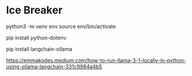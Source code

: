 # Ice Breaker

python3 -m venv env
source env/bin/activate 

pip install python-dotenv

pip install langchain-ollama

https://emmakodes.medium.com/how-to-run-llama-3-1-locally-in-python-using-ollama-langchain-331c9984a4b5